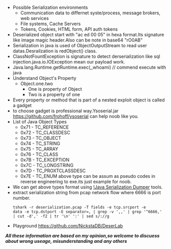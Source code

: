 * Possible Serialization environments
	- Communication data to differnet syste/process, message brokers, web services
	- File systems, Cache Servers
	- Tokens, Cookies, HTML form, API auth tokens  
* Deserialized object start with "ac ed 00 05" in hexa format.Its signature like image magic header.Also can be note in base64 "rO0AB"
* Serialization in java is used of ObjectOutputStream to read user datas.Desrailzation is redObject() class.
* ClassNotFountException is signature to detect derserialization like sql injection.java.io.IOException mean our payload work.
* Java.lang.Runtime.getRuntime.exec(,,whoami) // commend execute with java
* Understand Object's Property 
	- Object.one.two
		- One is property of Object 
		- Two is a property of one
* Every property or method that is part of a nested exploit object is called a gadget
* to choose gadget is professional way.Ysoserial.jar https://github.com/frohoff/ysoserial can help noob like you.
* List of Java Object Types 
	- 0x71 - TC_REFERENCE
	- 0x72 - TC_CLASSDESC
	- 0x73 - TC_OBJECT
	- 0x74 - TC_STRING
	- 0x75 - TC_ARRAY
	- 0x76 - TC_CLASS
	- 0x7B - TC_EXCEPTION
	- 0x7C - TC_LONGSTRING
	- 0x7D - TC_PROXTCLASSDESC
	- 0x7E - TC_ENUM
	above type can be assum as pseudo codes in reverse engineering to exe.its just example for noob.
* We can get above types format using [!Java Serialization Dumper](https://github.com/NickstaDB/SerializationDumper) tools.
* extract serialization string from pcap network flow where 6666 is port number.
	```
	tshark -r deserialization.pcap -T fields -e tcp.srcport -e
	data -e tcp.dstport -E separator=, | grep -v ',,' | grep '^6666,'
	| cut -d',' -f2 | tr '\n' ':' | sed s/://g
	```
* Playground https://github.com/NickstaDB/DeserLab

***All these information are based on my opinion,so welcome to discuess about wrong useage, misunderstanding and any others***